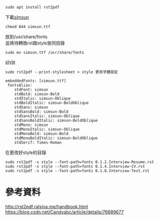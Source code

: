 ```
sudo apt install rst2pdf
```
下載[simsun](files/simsun.ttf) 
```
chmod 644 simsun.ttf 
```
放到/usr/share/fonts   
並將待轉換rst跟style放同目錄      
```
sudo mv simsun.ttf /usr/share/fonts
```
[style](files/style)
```
sudo rst2pdf --print-stylesheet > style 更改字體設定

embeddedFonts: [simsun.ttf]
 fontsAlias:
    stdFont: simsun
    stdBold: simsun-Bold
    stdItalic: simsun-Oblique
    stdBoldItalic: simsun-BoldOblique
    stdSans: simsun
    stdSansBold: simsun-Bold
    stdSansItalic: simsun-Oblique
    stdSansBoldItalic: simsun-BoldOblique
    stdMono: simsun
    stdMonoItalic: simsun-Oblique
    stdMonoBold: simsun-Bold
    stdMonoBoldItalic: simsun-BoldOblique
    stdSerif: Times-Roman
```
在更改好style的目錄  
```
sudo rst2pdf -s style --font-path=fonts 0.1.2.Interview-Resume.rst 
sudo rst2pdf -s style --font-path=fonts 0.1.4.Interview-CV.rst
sudo rst2pdf -s style --font-path=fonts 0.1.8.Interview-Test.rst
```
# 參考資料
http://rst2pdf.ralsina.me/handbook.html  
https://blog.csdn.net/Candyabc/article/details/76889677  
